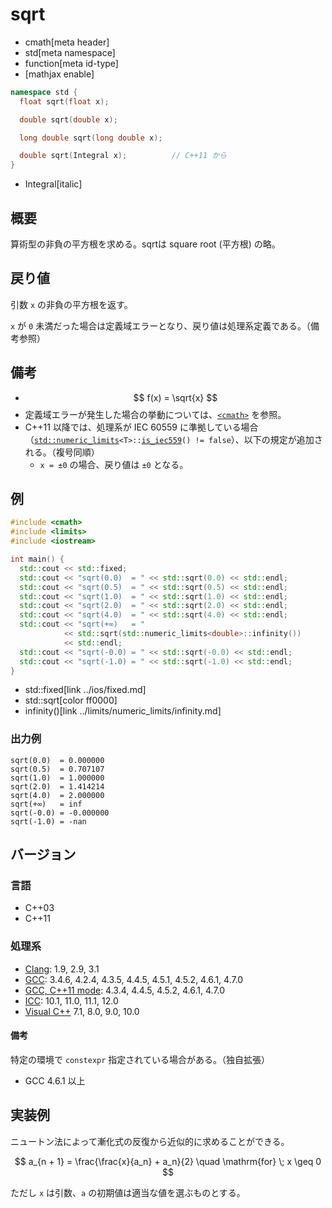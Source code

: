 # sqrt
* cmath[meta header]
* std[meta namespace]
* function[meta id-type]
* [mathjax enable]

```cpp
namespace std {
  float sqrt(float x);

  double sqrt(double x);

  long double sqrt(long double x);

  double sqrt(Integral x);          // C++11 から
}
```
* Integral[italic]

## 概要
算術型の非負の平方根を求める。sqrtは square root (平方根) の略。


## 戻り値
引数 `x` の非負の平方根を返す。

`x` が `0` 未満だった場合は定義域エラーとなり、戻り値は処理系定義である。（備考参照）


## 備考
- $$ f(x) = \sqrt{x} $$
- 定義域エラーが発生した場合の挙動については、[`<cmath>`](../cmath.md) を参照。
- C++11 以降では、処理系が IEC 60559 に準拠している場合（[`std::numeric_limits`](../limits/numeric_limits.md)`<T>::`[`is_iec559`](../limits/numeric_limits/is_iec559.md)`() != false`）、以下の規定が追加される。（複号同順）
	- `x = ±0` の場合、戻り値は `±0` となる。


## 例
```cpp
#include <cmath>
#include <limits>
#include <iostream>

int main() {
  std::cout << std::fixed;
  std::cout << "sqrt(0.0)  = " << std::sqrt(0.0) << std::endl;
  std::cout << "sqrt(0.5)  = " << std::sqrt(0.5) << std::endl;
  std::cout << "sqrt(1.0)  = " << std::sqrt(1.0) << std::endl;
  std::cout << "sqrt(2.0)  = " << std::sqrt(2.0) << std::endl;
  std::cout << "sqrt(4.0)  = " << std::sqrt(4.0) << std::endl;
  std::cout << "sqrt(+∞)   = "
            << std::sqrt(std::numeric_limits<double>::infinity())
            << std::endl;
  std::cout << "sqrt(-0.0) = " << std::sqrt(-0.0) << std::endl;
  std::cout << "sqrt(-1.0) = " << std::sqrt(-1.0) << std::endl;
}
```
* std::fixed[link ../ios/fixed.md]
* std::sqrt[color ff0000]
* infinity()[link ../limits/numeric_limits/infinity.md]

### 出力例
```
sqrt(0.0)  = 0.000000
sqrt(0.5)  = 0.707107
sqrt(1.0)  = 1.000000
sqrt(2.0)  = 1.414214
sqrt(4.0)  = 2.000000
sqrt(+∞)   = inf
sqrt(-0.0) = -0.000000
sqrt(-1.0) = -nan
```

## バージョン
### 言語
- C++03
- C++11

### 処理系
- [Clang](/implementation.md#clang): 1.9, 2.9, 3.1
- [GCC](/implementation.md#gcc): 3.4.6, 4.2.4, 4.3.5, 4.4.5, 4.5.1, 4.5.2, 4.6.1, 4.7.0
- [GCC, C++11 mode](/implementation.md#gcc): 4.3.4, 4.4.5, 4.5.2, 4.6.1, 4.7.0
- [ICC](/implementation.md#icc): 10.1, 11.0, 11.1, 12.0
- [Visual C++](/implementation.md#visual_cpp) 7.1, 8.0, 9.0, 10.0

#### 備考
特定の環境で `constexpr` 指定されている場合がある。（独自拡張）

- GCC 4.6.1 以上


## 実装例
ニュートン法によって漸化式の反復から近似的に求めることができる。

$$ a_{n + 1} = \frac{\frac{x}{a_n} + a_n}{2} \quad \mathrm{for} \; x \geq 0 $$

ただし `x` は引数、`a` の初期値は適当な値を選ぶものとする。
